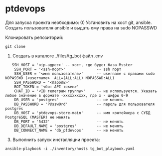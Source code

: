 # ptdevops
Для запуска проекта необходимо: 
0) Установить на хост git, ansible.
   Создать пользователя ansible и выдать ему права на sudo NOPASSWD

Клонировать репозиторий:
```
git clone
```
1) Cоздать в каталоге ./files/tg_bot файл .env
```
   SSH_HOST = '<ip-адрес>' -- хост, где будет база Msster
    SSH_PORT = '<ssh-порт>'              -- ssh порт
    SSH_USER = '<имя пользователя>'      -- username с правами sudo NOPASSWD (<username>  ALL=(ALL:ALL) NOPASSWD:ALL)
    SSH_PASSWORD = '<пароль>'
    BOT_TOKEN = '<бот API токен>'
    CHAT_ID = '<ID телеграм группы>'     -- не используется. Указать любое значение в формате -xxxxxxxxxx, где х - цифры 0-9
    DB_USER = 'postgres'                 -- не менять
    DB_PASSWORD = 'P@ssw0rd'             -- пароль для пользователя postgres
    DB_HOST = 'ptdevops-store-main'      -- имя контейнера с СУБД PostgreSQL (MASTER) не менять
    DB_PORT = '5432'                     -- не менять
    DB_DEFAULT_NAME = 'postgres'         -- не менять
    DB_CONNECT_NAME = 'db_ptdevops'      -- не менять
```
3) Выполнить запуск инсталляции проекта:
```
ansible-playbook -i ./inventory/hosts tg_bot_playbook.yaml
```
